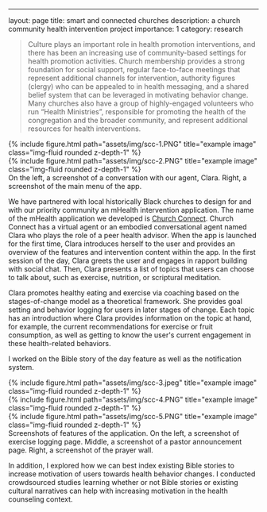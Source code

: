 ---
layout: page
title: smart and connected churches
description: a church community health intervention project
importance: 1
category: research

> Culture plays an important role in health promotion interventions, and there has been an increasing use of community-based settings for health promotion activities. Church membership provides a strong foundation for social support, regular face-to-face meetings that represent additional channels for intervention, authority figures (clergy) who can be appealed to in health messaging, and a shared belief system that can be leveraged in motivating behavior change. Many churches also have a group of highly-engaged volunteers who run “Health Ministries”, responsible for promoting the health of the congregation and the broader community, and represent additional resources for health interventions.

<div class="row">
    <div class="col-sm mt-3 mt-md-0">
        {% include figure.html path="assets/img/scc-1.PNG" title="example image" class="img-fluid rounded z-depth-1" %}
    </div>
    <div class="col-sm mt-3 mt-md-0">
        {% include figure.html path="assets/img/scc-2.PNG" title="example image" class="img-fluid rounded z-depth-1" %}
    </div>
</div>
<div class="caption">
    On the left, a screenshot of a conversation with our agent, Clara. Right, a screenshot of the main menu of the app.
</div>

We have partnered with local historically Black churches to design for and with our priority community an mHealth intervention application. The name of the mHealth application we developed is [Church Connect](https://www.bmatpapp.org/blog). Church Connect has a virtual agent or an embodied conversational agent named Clara who plays the role of a peer health advisor. When the app is launched for the first time, Clara introduces herself to the user and provides an overview of the features and intervention content within the app.
In the first session of the day, Clara greets the user and engages in rapport building with social chat. Then, Clara presents a list of topics that users can choose to talk about, such as exercise, nutrition, or scriptural meditation.

Clara promotes healthy eating and exercise via coaching based on the stages-of-change model as a theoretical framework. She provides goal setting and behavior logging for users in later stages of change.  Each topic has an introduction where Clara provides information on the topic at hand, for example, the current recommendations for exercise or fruit consumption, as well as getting to know the user's current engagement in these health-related behaviors.

I worked on the Bible story of the day feature as well as the notification system.

<div class="row">
    <div class="col-sm mt-3 mt-md-0">
        {% include figure.html path="assets/img/scc-3.jpeg" title="example image" class="img-fluid rounded z-depth-1" %}
    </div>
    <div class="col-sm mt-3 mt-md-0">
        {% include figure.html path="assets/img/scc-4.PNG" title="example image" class="img-fluid rounded z-depth-1" %}
    </div>
    <div class="col-sm mt-3 mt-md-0">
        {% include figure.html path="assets/img/scc-5.PNG" title="example image" class="img-fluid rounded z-depth-1" %}
    </div>
</div>
<div class="caption">
    Screenshots of features of the application. On the left, a screenshot of exercise logging page. Middle, a screenshot of a pastor announcement page. Right, a screenshot of the prayer wall.
</div>

In addition, I explored how we can best index existing Bible stories to increase motivation of users towards health behavior changes. I conducted crowdsourced studies learning whether or not Bible stories or existing cultural narratives can help with increasing motivation in the health counseling context.



